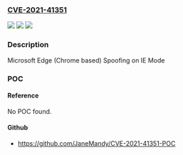 ### [CVE-2021-41351](https://cve.mitre.org/cgi-bin/cvename.cgi?name=CVE-2021-41351)
![](https://img.shields.io/static/v1?label=Product&message=Microsoft%20Edge%20(Chromium-based)%20in%20IE%20Mode%20on%20Windows%2010%20Version%2020H2%20for%2032-bit%20Systems&color=blue)
![](https://img.shields.io/static/v1?label=Version&message=n%2Fa&color=blue)
![](https://img.shields.io/static/v1?label=Vulnerability&message=Spoofing&color=brighgreen)

### Description

Microsoft Edge (Chrome based) Spoofing on IE Mode

### POC

#### Reference
No POC found.

#### Github
- https://github.com/JaneMandy/CVE-2021-41351-POC

